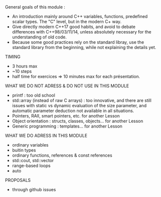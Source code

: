 General goals of this module :
* An introduction mainly around C++ variables, functions, predefined scalar types. The "C" level, but in the modern C+ way.
* Give directly modern C++17 good habits, and avoid to debate differences with C++98/03/11/14, unless absolutely necessary for the understanding of old code.
* Because some good practices rely on the standard libray, use the standard library from the beginning, while not explaining the details yet.

TIMING
* 3 hours max
* ~10 steps
* half time for exercices
=> 10 minutes max for each présentation.

WHAT WE DO NOT ADRESS & DO NOT USE IN THIS MODULE
* printf : too old school
* std::array (instead of raw C arrays) : too innovative,
  and there are still issues with static vs dynamic evaluation of the size parameter,
  and automatic parameter deduction not available in all situations.
* Pointers, RAII, smart pointers, etc. for another Lesson
* Object orientation : structs, classes, objects... for another Lesson
* Generic programming : templates... for another Lesson
 
WHAT WE DO ADRESS IN THIS MODULE
* ordinary variables
* buitin types
* ordinary functions, references & const references
* std::cout, std::vector
* range-based loops
* auto

PROPOSALS
* through github issues
